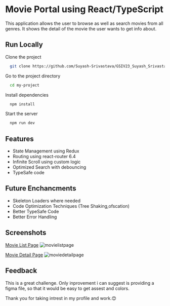 
# Movie Portal using React/TypeScript

This application allows the user to browse as well as search movies from all genres. It shows the detail of the movie the user wants to get info about.


## Run Locally

Clone the project

```bash
  git clone https://github.com/Suyash-Srivastava/GSIV23_Suyash_Srivastava.git
```

Go to the project directory

```bash
  cd my-project
```

Install dependencies

```bash
  npm install
```

Start the server

```bash
  npm run dev
```


## Features

- State Management using Redux 
- Routing using react-router 6.4
- Infinite Scroll using custom logic
- Optimized Search with debouncing
- TypeSafe code


## Future Enchancments

- Skeleton Loaders where needed
- Code Optimization Techniques (Tree Shaking,ofscation)
- Better TypeSafe Code
- Better Error Handling


## Screenshots
[Movie List Page](https://github.com/Suyash-Srivastava/GSIV23_Suyash_Srivastava/blob/main/src/assets/png/movielistpage.png)
![movielistpage](https://github.com/Suyash-Srivastava/GSIV23_Suyash_Srivastava/assets/67928402/eb96ee2e-0a7e-4617-ba56-5393e48edfef)

[Movie Detail Page](https://github.com/Suyash-Srivastava/GSIV23_Suyash_Srivastava/blob/main/src/assets/png/moviedetailpage.png)
![moviedetailpage](https://github.com/Suyash-Srivastava/GSIV23_Suyash_Srivastava/assets/67928402/83056bff-45be-436e-91e0-af5128c60d83)

## Feedback

This is a great challenge. Only inprovement i can suggest is providing a figma file, so that it would be easy to get assest and colors.

Thank you for taking intrest in my profile and work.😊
